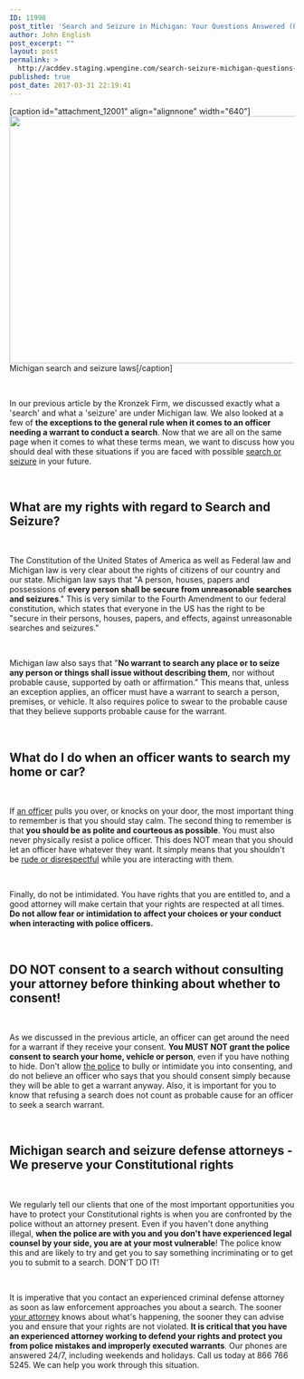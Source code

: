 ```yaml
---
ID: 11998
post_title: 'Search and Seizure in Michigan: Your Questions Answered (Part 2)'
author: John English
post_excerpt: ""
layout: post
permalink: >
  http://acddev.staging.wpengine.com/search-seizure-michigan-questions-answered-part-2.html
published: true
post_date: 2017-03-31 22:19:41
---
```

[caption id="attachment_12001" align="alignnone" width="640"]<img class="size-full wp-image-12001" src="http://acddev.staging.wpengine.com/wp-content/uploads/2017/04/window-1231894_640.jpg" alt="" width="640" height="436" /> Michigan search and seizure laws[/caption]

&nbsp;

<span style="font-weight: 400;">In our previous article by the Kronzek Firm, we discussed exactly what a 'search' and what a 'seizure' are under Michigan law. We also looked at a few of </span><b>the exceptions to the general rule when it comes to an officer needing a warrant to conduct a search</b><span style="font-weight: 400;">. Now that we are all on the same page when it comes to what these terms mean, we want to discuss how you should deal with these situations if you are faced with possible </span><a href="http://acddev.staging.wpengine.com/searches.html" target="_blank"><span style="font-weight: 400;">search or seizure</span></a><span style="font-weight: 400;"> in your future.</span>

&nbsp;
<h2><b>What are my rights with regard to Search and Seizure?</b></h2>
&nbsp;

<span style="font-weight: 400;">The Constitution of the United States of America as well as Federal law and Michigan law is very clear about the rights of citizens of our country and our state. Michigan law says that "A person, houses, papers and possessions of </span><b>every person shall be secure from unreasonable searches and seizures</b><span style="font-weight: 400;">." This is very similar to the Fourth Amendment to our federal constitution, which states that everyone in the US has the right to be "secure in their persons, houses, papers, and effects, against unreasonable searches and seizures."</span>

&nbsp;

<span style="font-weight: 400;">Michigan law also says that "</span><b>No warrant to search any place or to seize any person or things shall issue without describing them</b><span style="font-weight: 400;">, nor without probable cause, supported by oath or affirmation." This means that, unless an exception applies, an officer must have a warrant to search a person, premises, or vehicle. It also requires police to swear to the probable cause that they believe supports probable cause for the warrant. </span>

&nbsp;
<h2><b>What do I do when an officer wants to search my home or car?</b></h2>
&nbsp;

<span style="font-weight: 400;">If </span><a href="http://acddev.staging.wpengine.com/cop-secrets.html" target="_blank"><span style="font-weight: 400;">an officer</span></a><span style="font-weight: 400;"> pulls you over, or knocks on your door, the most important thing to remember is that you should stay calm. The second thing to remember is that </span><b>you should be as polite and courteous as possible</b><span style="font-weight: 400;">. You must also never physically resist a police officer. This does NOT mean that you should let an officer have whatever they want. It simply means that you shouldn't be </span><a href="http://acddev.staging.wpengine.com/michigan-resisting-obstructing-attorneys-resisting-arrest-assaulting-police-lawyers.html" target="_blank"><span style="font-weight: 400;">rude or disrespectful</span></a><span style="font-weight: 400;"> while you are interacting with them. </span>

&nbsp;

<span style="font-weight: 400;">Finally, do not be intimidated. You have rights that you are entitled to, and a good attorney will make certain that your rights are respected at all times. </span><b>Do not allow fear or intimidation to affect your choices or your conduct when interacting with police officers. </b>

&nbsp;
<h2><b>DO NOT consent to a search without consulting your attorney before thinking about whether to consent!</b></h2>
&nbsp;

<span style="font-weight: 400;">As we discussed in the previous article, an officer can get around the need for a warrant if they receive your consent. </span><b>You MUST NOT grant the police consent to search your home, vehicle or person</b><span style="font-weight: 400;">, even if you have nothing to hide. Don't allow </span><a href="http://acddev.staging.wpengine.com/police-mistakes.html" target="_blank"><span style="font-weight: 400;">the police</span></a><span style="font-weight: 400;"> to bully or intimidate you into consenting, and do not believe an officer who says that you should consent simply because they will be able to get a warrant anyway. Also, it is important for you to know that refusing a search does not count as probable cause for an officer to seek a search warrant.</span>

&nbsp;
<h2><b>Michigan search and seizure defense attorneys - We preserve your Constitutional rights</b></h2>
&nbsp;

<span style="font-weight: 400;">We regularly tell our clients that one of the most important opportunities you have to protect your Constitutional rights is when you are confronted by the police without an attorney present. Even if you haven't done anything illegal, </span><b>when the police are with you and you don't have experienced legal counsel by your side, you are at your most vulnerable</b><span style="font-weight: 400;">! The police know this and are likely to try and get you to say something incriminating or to get you to submit to a search. DON'T DO IT!</span>

&nbsp;

<span style="font-weight: 400;">It is imperative that you contact an experienced criminal defense attorney as soon as law enforcement approaches you about a search. The sooner </span><a href="http://acddev.staging.wpengine.com/trial-attorneys.html" target="_blank"><span style="font-weight: 400;">your attorney</span></a><span style="font-weight: 400;"> knows about what's happening, the sooner they can advise you and ensure that your rights are not violated. </span><b>It is critical that you have an experienced attorney working to defend your rights and protect you from police mistakes and improperly executed warrants</b><span style="font-weight: 400;">. Our phones are answered 24/7, including weekends and holidays. Call us today at 866 766 5245. We can help you work through this situation.</span>

&nbsp;